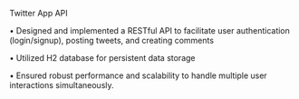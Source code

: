 Twitter App API

• Designed and implemented a RESTful API to facilitate user authentication (login/signup), posting tweets, and creating
comments

• Utilized H2 database for persistent data storage

• Ensured robust performance and scalability to handle multiple user interactions simultaneously.
